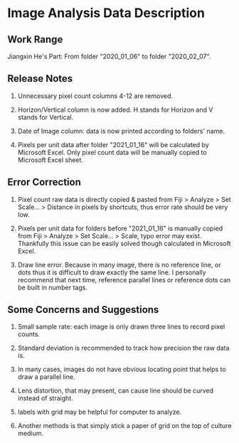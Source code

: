 # Image Analysis Data Description

## Work Range

Jiangxin He's Part: From folder "2020_01_06" to folder "2020_02_07".

## Release Notes

1. Unnecessary pixel count columns 4-12 are removed.

2. Horizon/Vertical column is now added. H stands for Horizon and V stands for Vertical.

3. Date of Image column: data is now printed according to folders' name.

4. Pixels per unit data after folder "2021_01_16" will be calculated by Microsoft Excel. Only pixel count data will be manually copied to Microsoft Excel sheet.

## Error Correction

1. Pixel count raw data is directly copied & pasted from Fiji > Analyze > Set Scale… > Distance in pixels by shortcuts, thus error rate should be very low.

2. Pixels per unit data for folders before "2021_01_16" is manually copied from Fiji > Analyze > Set Scale… > Scale, typo error may exist. Thankfully this issue can be easily solved though calculated in Microsoft Excel.

3. Draw line error. Because in many image, there is no reference line, or dots thus it is difficult to draw exactly the same line. I personally recommend that next time, reference parallel lines or reference dots can be built in number tags.

## Some Concerns and Suggestions

1. Small sample rate: each image is only drawn three lines to record pixel counts.  

2. Standard deviation is recommended to track how precision the raw data is.

3. In many cases, images do not have obvious locating point that helps to draw a parallel line.

4. Lens distortion, that may present, can cause line should be curved instead of straight.

5. labels with grid may be helpful for computer to analyze.

6. Another methods is that simply stick a paper of grid on the top of culture medium. 
